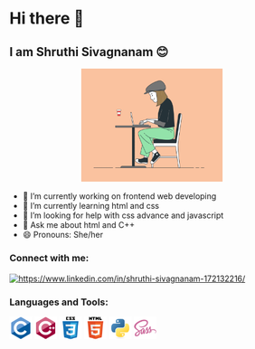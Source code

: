 # Hi there  👋
## I am Shruthi Sivagnanam 😊
<p align="center">
  <img src="coding.gif" width="250" height="200"/>
</p>



- 🔭 I’m currently working on frontend web developing
- 🌱 I’m currently learning html and css
- 🤔 I’m looking for help with css advance and javascript
- 💬 Ask me about html and C++
- 😄 Pronouns: She/her
 
 
<h3 align="left">Connect with me:</h3>
<p align="left">
<a href="https://www.linkedin.com/in/shruthi-sivagnanam-172132216/" target="blank"><img align="center" src="https://raw.githubusercontent.com/rahuldkjain/github-profile-readme-generator/master/src/images/icons/Social/linked-in-alt.svg" alt="https://www.linkedin.com/in/shruthi-sivagnanam-172132216/" height="30" width="40" /></a>
</p>


<h3 align="left">Languages and Tools:</h3>
<p align="left"> <img src="https://raw.githubusercontent.com/devicons/devicon/master/icons/c/c-original.svg" alt="c" width="40" height="40"/>  
<img src="https://raw.githubusercontent.com/devicons/devicon/master/icons/cplusplus/cplusplus-original.svg" alt="cplusplus" width="40" height="40"/> 
<img src="https://raw.githubusercontent.com/devicons/devicon/master/icons/css3/css3-original-wordmark.svg" alt="css3" width="40" height="40"/> 
<img src="https://raw.githubusercontent.com/devicons/devicon/master/icons/html5/html5-original-wordmark.svg" alt="html5" width="40" height="40"/> 
<img src="https://raw.githubusercontent.com/devicons/devicon/master/icons/python/python-original.svg" alt="python" width="40" height="40"/>
<img src="https://raw.githubusercontent.com/devicons/devicon/master/icons/sass/sass-original.svg" alt="sass" width="40" height="40"/> </p>





